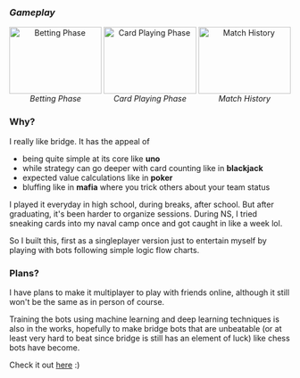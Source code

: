  ### *Gameplay* 
<div style="display: flex; gap: 4px; justify-content: center; flex-wrap: wrap;">

  <div style="text-align: center; flex: 1 0 30%;">
    <img src="https://github.com/user-attachments/assets/a37d37c5-93dd-4d9b-9299-9d1cff9171c6" alt="Betting Phase" style="width: 100%; max-width: 200px; height: 120px; object-fit: cover;" />
    <div><em>Betting Phase</em></div>
  </div>

  <div style="text-align: center; flex: 1 0 30%;">
    <img src="https://github.com/user-attachments/assets/3e467ef7-5c20-41ee-bac8-036b130842d2" alt="Card Playing Phase" style="width: 100%; max-width: 200px; height: 120px; object-fit: cover;" />
    <div><em>Card Playing Phase</em></div>
  </div>

  <div style="text-align: center; flex: 1 0 30%;">
    <img src="https://github.com/user-attachments/assets/c1f9c09e-2864-4fb2-88d9-94d41321d18d" alt="Match History" style="width: 100%; max-width: 200px; height: 120px; object-fit: cover;" />
    <div><em>Match History</em></div>
  </div>

</div>


### Why? 
I really like bridge. It has the appeal of 
- being quite simple at its core like **uno**
- while strategy can go deeper with card counting like in **blackjack**
- expected value calculations like in **poker**
- bluffing like in **mafia** where you trick others about your team status

I played it everyday in high school, during breaks, after school. But after graduating, it's been harder to organize sessions. During NS, I tried sneaking cards into my naval camp once and got caught in like a week lol.

So I built this, first as a singleplayer version just to entertain myself by playing with bots following simple logic flow charts. 

### Plans?
I have plans to make it multiplayer to play with friends online, although it still won't be the same as in person of course. 

Training the bots using machine learning and deep learning techniques is also in the works, hopefully to make bridge bots that are unbeatable (or at least very hard to beat since bridge is still has an element of luck) like chess bots have become.

Check it out [here]([url](https://bridge-psi-ten.vercel.app/)) :)
